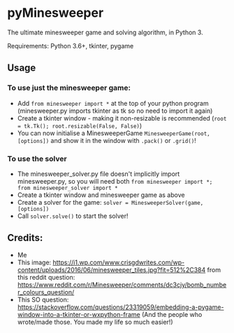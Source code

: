 # pyMinesweeper
The ultimate minesweeper game and solving algorithm, in Python 3.

Requirements: Python 3.6+, tkinter, pygame

## Usage

### To use just the minesweeper game:
 - Add `from minesweeper import *` at the top of your python program (minesweeper.py imports tkinter as tk so no need to import it again)
 - Create a tkinter window - making it non-resizable is recommended (`root = tk.Tk(); root.resizable(False, False)`)
 - You can now initialise a MinesweeperGame `MinesweeperGame(root, [options])` and show it in the window with `.pack()` or `.grid()`!

### To use the solver
 - The minesweeper_solver.py file doesn't implicitly import minesweeper.py, so you will need both `from minesweeper import *; from minesweeper_solver import *`
 - Create a tkinter window and minesweeper game as above
 - Create a solver for the game: `solver = MinesweeperSolver(game, [options])`
 - Call `solver.solve()` to start the solver!
 
## Credits:
 - Me
 - This image: https://i1.wp.com/www.crisgdwrites.com/wp-content/uploads/2016/06/minesweeper_tiles.jpg?fit=512%2C384
   from this reddit question: https://www.reddit.com/r/Minesweeper/comments/dc3cjy/bomb_number_colours_question/
 - This SO question: https://stackoverflow.com/questions/23319059/embedding-a-pygame-window-into-a-tkinter-or-wxpython-frame
 (And the people who wrote/made those. You made my life so much easier!)
